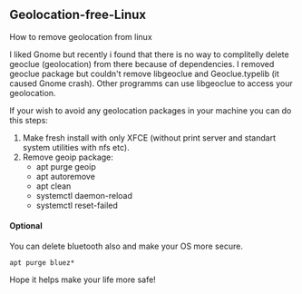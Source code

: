 ## Geolocation-free-Linux
How to remove geolocation from linux

I liked Gnome but recently i found that there is no way to complitelly delete geoclue (geolocation) from there because of dependencies.
I removed geoclue package but couldn't remove libgeoclue and Geoclue.typelib (it caused Gnome crash). Other programms can use libgeoclue to access your geolocation. 

If your wish to avoid any geolocation packages in your machine you can do this steps:

1.  Make fresh install with only XFCE (without print server and standart system utilities with nfs etc).
2.  Remove geoip package:
     * apt purge geoip
     * apt autoremove
     * apt clean
     * systemctl daemon-reload
     * systemctl reset-failed

#### Optional
You can delete bluetooth also and make your OS more secure. 

```
apt purge bluez*

```

Hope it helps make your life more safe! 
